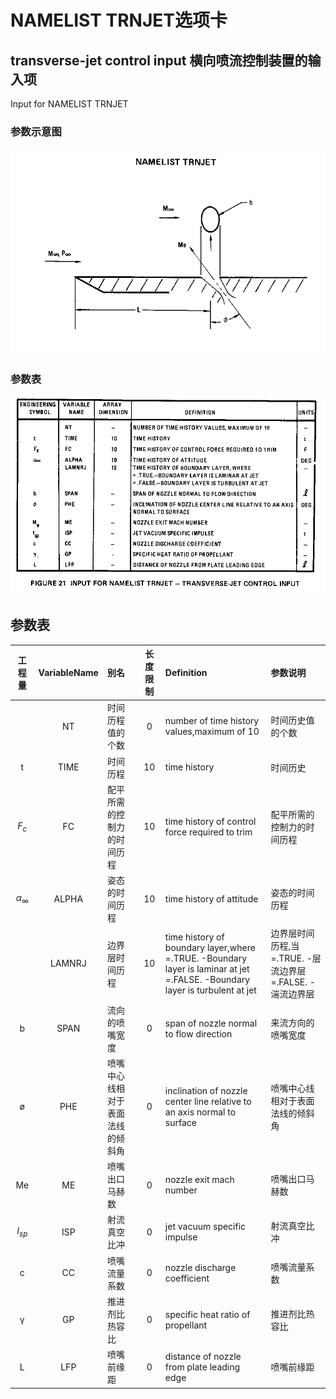 
# NAMELIST TRNJET选项卡 
##  transverse-jet control input  横向喷流控制装置的输入项
Input for NAMELIST TRNJET

### 参数示意图
![参数示意图](figs/TRNJET.png) 

### 参数表
![参数表](figs/TRNJET-para.png) 


## 参数表

|工程量   | VariableName|别名|长度限制| Definition|参数说明|
|:-------:|:-------:|:----------------------------|:-:|:-----------------------------------------------------------|:------------------------------------------|
|           | NT     |   时间历程值的个数            | 0  | number of time history values,maximum of 10 | 时间历史值的个数 |
| t         | TIME   |   时间历程                    | 10 | time history     |  时间历史                  |
| $F_c$   | FC     |   配平所需的控制力的时间历程  | 10 | time history of control force required to trim      | 配平所需的控制力的时间历程        |
| $α_∞$    | ALPHA  |   姿态的时间历程              | 10 | time history of attitude      | 姿态的时间历程        |
|           | LAMNRJ |   边界层时间历程              | 10 | time history of boundary layer,where<br> =.TRUE. -Boundary layer is laminar at jet<br> =.FALSE. -Boundary layer is turbulent at jet |  边界层时间历程,当<br> =.TRUE. -层流边界层<br> =.FALSE. -湍流边界层      |
| b         | SPAN   |   流向的喷嘴宽度              | 0  | span of nozzle normal to flow direction  | 来流方向的喷嘴宽度      |
| ø         | PHE    |   喷嘴中心线相对于表面法线的倾斜角  | 0 | inclination of nozzle center line relative to an axis normal to surface | 喷嘴中心线相对于表面法线的倾斜角     |
| Me        | ME     |   喷嘴出口马赫数           | 0 | nozzle exit mach number   | 喷嘴出口马赫数       |
| $I_{sp}$ | ISP    |   射流真空比冲             | 0 | jet vacuum specific impulse    | 射流真空比冲       |
| c         | CC     |   喷嘴流量系数             | 0 | nozzle discharge coefficient   | 喷嘴流量系数      |
| γ         | GP     |   推进剂比热容比           | 0 | specific heat ratio of propellant   | 推进剂比热容比     |
| L         | LFP    |   喷嘴前缘距               | 0 | distance of nozzle from plate leading edge   | 喷嘴前缘距    |




